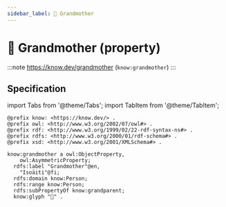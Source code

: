 ```yaml
---
sidebar_label: 👵 Grandmother
---
```


# 👵 Grandmother (property)

:::note
https://know.dev/grandmother
(`know:grandmother`)
:::

## Specification

import Tabs from '@theme/Tabs';
import TabItem from '@theme/TabItem';

<Tabs>
<TabItem value="turtle" label="Turtle">

```turtle
@prefix know: <https://know.dev/> .
@prefix owl: <http://www.w3.org/2002/07/owl#> .
@prefix rdf: <http://www.w3.org/1999/02/22-rdf-syntax-ns#> .
@prefix rdfs: <http://www.w3.org/2000/01/rdf-schema#> .
@prefix xsd: <http://www.w3.org/2001/XMLSchema#> .

know:grandmother a owl:ObjectProperty,
    owl:AsymmetricProperty;
  rdfs:label "Grandmother"@en,
    "Isoäiti"@fi;
  rdfs:domain know:Person;
  rdfs:range know:Person;
  rdfs:subPropertyOf know:grandparent;
  know:glyph "👵" .

```

</TabItem>
</Tabs>
